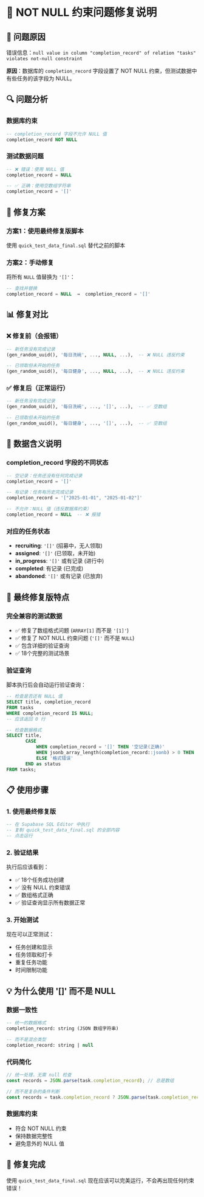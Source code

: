 # 🔧 NOT NULL 约束问题修复说明

## 🚨 问题原因

错误信息：`null value in column "completion_record" of relation "tasks" violates not-null constraint`

**原因**：数据库的 `completion_record` 字段设置了 NOT NULL 约束，但测试数据中有些任务的该字段为 NULL。

## 🔍 问题分析

### 数据库约束
```sql
-- completion_record 字段不允许 NULL 值
completion_record NOT NULL
```

### 测试数据问题
```sql
-- ❌ 错误：使用 NULL 值
completion_record = NULL

-- ✅ 正确：使用空数组字符串
completion_record = '[]'
```

## 🔧 修复方案

### 方案1：使用最终修复版脚本
使用 `quick_test_data_final.sql` 替代之前的脚本

### 方案2：手动修复
将所有 `NULL` 值替换为 `'[]'`：

```sql
-- 查找并替换
completion_record = NULL  →  completion_record = '[]'
```

## 📊 修复对比

### ❌ 修复前（会报错）
```sql
-- 新任务没有完成记录
(gen_random_uuid(), '每日洗碗', ..., NULL, ...),  -- ❌ NULL 违反约束

-- 已领取但未开始的任务  
(gen_random_uuid(), '每日健身', ..., NULL, ...),  -- ❌ NULL 违反约束
```

### ✅ 修复后（正常运行）
```sql
-- 新任务没有完成记录
(gen_random_uuid(), '每日洗碗', ..., '[]', ...),  -- ✅ 空数组

-- 已领取但未开始的任务
(gen_random_uuid(), '每日健身', ..., '[]', ...),  -- ✅ 空数组
```

## 🎯 数据含义说明

### completion_record 字段的不同状态
```sql
-- 空记录：任务还没有任何完成记录
completion_record = '[]'

-- 有记录：任务有历史完成记录
completion_record = '["2025-01-01", "2025-01-02"]'

-- 不允许：NULL 值（违反数据库约束）
completion_record = NULL  -- ❌ 报错
```

### 对应的任务状态
- **recruiting**: `'[]'` (招募中，无人领取)
- **assigned**: `'[]'` (已领取，未开始)  
- **in_progress**: `'[]'` 或有记录 (进行中)
- **completed**: 有记录 (已完成)
- **abandoned**: `'[]'` 或有记录 (已放弃)

## 🚀 最终修复版特点

### 完全兼容的测试数据
- ✅ 修复了数组格式问题 (`ARRAY[1]` 而不是 `'[1]'`)
- ✅ 修复了 NOT NULL 约束问题 (`'[]'` 而不是 `NULL`)
- ✅ 包含详细的验证查询
- ✅ 18个完整的测试场景

### 验证查询
脚本执行后会自动运行验证查询：

```sql
-- 检查是否还有 NULL 值
SELECT title, completion_record 
FROM tasks 
WHERE completion_record IS NULL;
-- 应该返回 0 行

-- 检查数据格式
SELECT title, 
       CASE 
           WHEN completion_record = '[]' THEN '空记录(正确)'
           WHEN jsonb_array_length(completion_record::jsonb) > 0 THEN '有记录'
           ELSE '格式错误'
       END as status
FROM tasks;
```

## 📋 使用步骤

### 1. 使用最终修复版
```sql
-- 在 Supabase SQL Editor 中执行
-- 复制 quick_test_data_final.sql 的全部内容
-- 点击运行
```

### 2. 验证结果
执行后应该看到：
- ✅ 18个任务成功创建
- ✅ 没有 NULL 约束错误
- ✅ 数组格式正确
- ✅ 验证查询显示所有数据正常

### 3. 开始测试
现在可以正常测试：
- 任务创建和显示
- 任务领取和打卡
- 重复任务功能
- 时间限制功能

## 💡 为什么使用 '[]' 而不是 NULL

### 数据一致性
```sql
-- 统一的数据格式
completion_record: string (JSON 数组字符串)

-- 而不是混合类型
completion_record: string | null
```

### 代码简化
```typescript
// 统一处理，无需 null 检查
const records = JSON.parse(task.completion_record); // 总是数组

// 而不是复杂的条件判断
const records = task.completion_record ? JSON.parse(task.completion_record) : [];
```

### 数据库约束
- 符合 NOT NULL 约束
- 保持数据完整性
- 避免意外的 NULL 值

## 🎉 修复完成

使用 `quick_test_data_final.sql` 现在应该可以完美运行，不会再出现任何约束错误！

